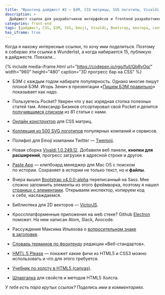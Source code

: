 ```yaml
---
title: "Фронтенд дайджест #2 — БЭМ, CSS матрицы, SVG логотипы, Vivaldi, Bootstrap, Canvas"
description: >
  Дайджест ссылок для разработчиков интерфейсов и frontend разработчиков. 3D прогресс бар, БЭМ, CSS матрицы, SVG логотипы, Vivaldi, Bootstrap, Canvas, шпаргалка, Electron...
categories: front-end
tags: [дайджест, CSS, БЭМ, SVG, Emoji, Vivaldi, Bootsrap, вектора, canvas]
has_iframe: true
---
```


Когда я нахожу интересные ссылки, то хочу ими поделиться. Поэтому я собираю эти ссылки в Wunderlist, а когда набирается 15, публикую в дайджесте. Поехали...

{%
	include media-iframe.html
	url="https://codepen.io/rgg/full/QbRyOq/"
	width="960"
	height="480"
	caption="3D прогресс бар на CSS"
%}

- БЭМ с каждым годом набирате популярность. Однако многие пишут плохой БЭМ. Игорь Зенич в презентации «[Пишем БЭМ правильно](http://delka.github.io/talks/2015/frontendweekend-bem/)» показывает как надо.

- Пользуетесь Pocket? Уверен что у вас изрядная стопка полезных статей там. Александр Бизиков отсортировал свой Pocket и делится [получившимся списком](http://bizikov.ru/blog/clear-pocket/) из 81 статьи с нами.

- [Онлайн конструктор](http://www.useragentman.com/matrix/) для CSS матриц.

- [Коллекция из 500 SVG логотипов](http://svgporn.com) популярных компаний и сервисов.

- Полифил для Emoji компании Twitter — [Twemoji](https://github.com/twitter/twemoji).

- Новая сборка [Vivaldi 1.0.249.12](https://vivaldi.net/ru/blogs/featured-blogs/entry/vivaldi-1-0-249-12). Добавили веб панели, **кнопки для расширений**, прогресс загрузки в адресной строке и другое.

- [Paste App](http://pasteapp.me/) — клипбоард менеджер для Mac OS с поиском по истории. Сохраняет в истории не только текст, но и **файлы**.

- Вчера вышел [Bootstrap v4.0.0-alpha](http://v4-alpha.getbootstrap.com) переписанный на Sass. Мне сложно запомнить элементы из этого фреймворка, поэтому я нашел [страницу с элементами](http://www.taesup.com/bootstrap/). Открываем инспектор, копируем код к себе, наслаждаемся.

- Библиотека для 2D векторов — [VictorJS](http://victorjs.org).

- Кроссплатформенные приложения на web стеке? Github [Electron](http://electron.atom.io) поможет. На нем написан Atom, Slack, Avocode.

- Рассуждения Максима Ильяхова о [вопросительном знаке в заголовке](http://maximilyahov.ru/blog/?go=all/voprositelny-znak-v-zagolovke/).

- [Словарь терминов по фронтенду](https://github.com/web-standards-ru/dictionary/) редакции «Веб-стандартов».

- [HMTL 5 Please](http://html5please.com) — покажет какие фичи из HTML5 и CSS3 можно использовать и что для этого требуется.

- [Учебник по холсту в HTML5 (canvas)](http://www.html5canvastutorials.com).

- [Шпаргалка](http://cheatsheetworld.com/programming/html5-canvas-cheat-sheet/) для свойств и методов HTML5 Холста.

_У тебя есть пара крутых ссылок? Поделись ими в комментариях._
